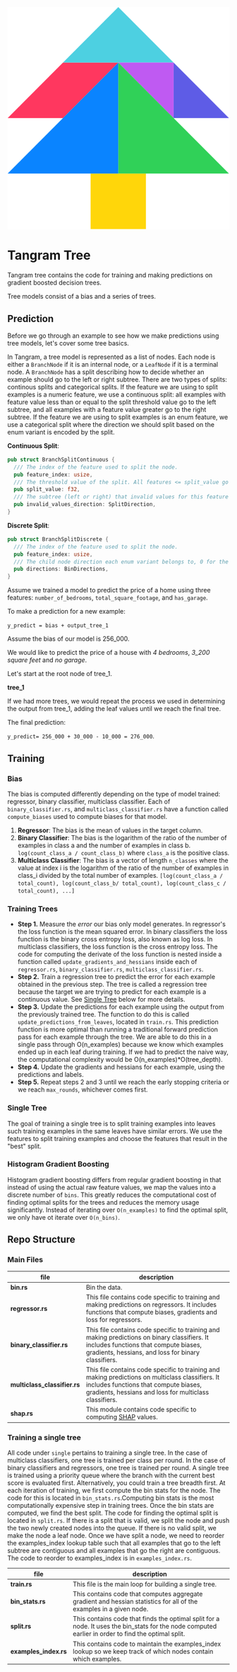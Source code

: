 <p align="center">
  <img src="tree.svg" title="Tree">
</p>

# Tangram Tree

Tangram tree contains the code for training and making predictions on gradient boosted decision trees.

Tree models consist of a bias and a series of trees.

## Prediction

Before we go through an example to see how we make predictions using tree models, let's cover some tree basics.

In Tangram, a tree model is represented as a list of nodes. Each node is either a `BranchNode` if it is an internal node, or a `LeafNode` if it is a terminal node. A `BranchNode` has a split describing how to decide whether an example should go to the left or right subtree. There are two types of splits: continous splits and categorical splits. If the feature we are using to split examples is a numeric feature, we use a continuous split: all examples with feature value less than or equal to the split threshold value go to the left subtree, and all examples with a feature value greater go to the right subtree. If the feature we are using to split examples is an enum feature, we use a categorical split where the direction we should split based on the enum variant is encoded by the split.

**Continuous Split**:

```rust
pub struct BranchSplitContinuous {
  /// The index of the feature used to split the node.
  pub feature_index: usize,
  /// The threshold value of the split. All features <= split_value go to the left subtree and all features  > split_value go to the right.
  pub split_value: f32,
  /// The subtree (left or right) that invalid values for this feature should go to.
  pub invalid_values_direction: SplitDirection,
}
```

**Discrete Split**:

```rust
pub struct BranchSplitDiscrete {
  /// The index of the feature used to split the node.
  pub feature_index: usize,
  /// The child node direction each enum variant belongs to, 0 for the left child and 1 for the right.
  pub directions: BinDirections,
}
```

Assume we trained a model to predict the price of a home using three features: `number_of_bedrooms`, `total_square_footage`, and `has_garage`.

To make a prediction for a new example:

`y_predict = bias + output_tree_1`

Assume the bias of our model is 256_000.

We would like to predict the price of a house with _4 bedrooms_, _3_200 square feet_ and _no garage_.

Let's start at the root node of tree_1.

**tree_1**

If we had more trees, we would repeat the process we used in determining the output from tree_1, adding the leaf values until we reach the final tree.

The final prediction:

`y_predict= 256_000 + 30_000 - 10_000 = 276_000`.

## Training

### Bias

The bias is computed differently depending on the type of model trained: regressor, binary classifier, multiclass classifier. Each of `binary_classifier.rs`, and `multiclass_classifier.rs` have a function called `compute_biases` used to compute biases for that model.

1. **Regressor**: The bias is the mean of values in the target column.
2. **Binary Classifier**: The bias is the logarithm of the ratio of the number of examples in class a and the number of examples in class b. `log(count_class_a / count_class_b)` where `class_a` is the positive class.
3. **Multiclass Classifier**: The bias is a vector of length `n_classes` where the value at index i is the logarithm of the ratio of the number of examples in class_i divided by the total number of examples. `[log(count_class_a / total_count), log(count_class_b/ total_count), log(count_class_c / total_count), ...]`

### Training Trees

- **Step 1.** Measure the _error_ our bias only model generates. In regressor's the loss function is the mean squared error. In binary classifiers the loss function is the binary cross entropy loss, also known as log loss. In multiclass classifiers, the loss function is the cross entropy loss. The code for computing the derivate of the loss function is nested inside a function called `update_gradients_and_hessians` inside each of `regressor.rs`, `binary_classifier.rs`, `multiclass_classifier.rs`.
- **Step 2.** Train a regression tree to predict the error for each example obtained in the previous step. The tree is called a regression tree because the target we are trying to predict for each example is a continuous value. See [Single Tree](single-tree) below for more details.
- **Step 3.** Update the predictions for each example using the output from the previously trained tree. The function to do this is called `update_predictions_from_leaves`, located in `train.rs`. This prediction function is more optimal than running a traditional forward prediction pass for each example through the tree. We are able to do this in a single pass through O(n_examples) because we know which examples ended up in each leaf during training. If we had to predict the naive way, the computational complexity would be O(n_examples)\*O(tree_depth).
- **Step 4.** Update the gradients and hessians for each example, using the predictions and labels.
- **Step 5.** Repeat steps 2 and 3 until we reach the early stopping criteria or we reach `max_rounds`, whichever comes first.

### Single Tree

The goal of training a single tree is to split training examples into leaves such training examples in the same leaves have similar errors. We use the features to split training examples and choose the features that result in the "best" split.

### Histogram Gradient Boosting

Histogram gradient boosting differs from regular gradient boosting in that instead of using the actual raw feature values, we map the values into a discrete number of `bins`. This greatly reduces the computational cost of finding optimal splits for the trees and reduces the memory usage significantly. Instead of iterating over `O(n_examples)` to find the optimal split, we only have ot iterate over `O(n_bins)`.

## Repo Structure

### Main Files

| file                         | description                                                                                                                                                                                        |
| ---------------------------- | -------------------------------------------------------------------------------------------------------------------------------------------------------------------------------------------------- |
| **bin.rs**                   | Bin the data.                                                                                                                                                                                      |
| **regressor.rs**             | This file contains code specific to training and making predictions on regressors. It includes functions that compute biases, gradients and loss for regressors.                                   |
| **binary_classifier.rs**     | This file contains code specific to training and making predictions on binary classifiers. It includes functions that compute biases, gradients, hessians, and loss for binary classifiers.        |
| **multiclass_classifier.rs** | This file contains code specific to training and making predictions on multiclass classifiers. It includes functions that compute biases, gradients, hessians and loss for multiclass classifiers. |
| **shap.rs**                  | This module contains code specific to computing [SHAP](https://github.com/slundberg/shap) values.                                                                                                  |

### Training a single tree

All code under `single` pertains to training a single tree. In the case of multiclass classifiers, one tree is trained per class per round. In the case of binary classifiers and regressors, one tree is trained per round. A single tree is trained using a priority queue where the branch with the current best score is evaluated first. Alternatively, you could train a tree breadth first. At each iteration of training, we first compute the bin stats for the node. The code for this is located in `bin_stats.rs`.Computing bin stats is the most computationally expensive step in training trees. Once the bin stats are computed, we find the best split. The code for finding the optimal split is located in `split.rs`. If there is a split that is valid, we split the node and push the two newly created nodes into the queue. If there is no valid split, we make the node a leaf node. Once we have split a node, we need to reorder the examples_index lookup table such that all examples that go to the left subtree are contiguous and all examples that go the right are contiguous. The code to reorder to examples_index is in `examples_index.rs`.

| file                  | description                                                                                                                                         |
| --------------------- | --------------------------------------------------------------------------------------------------------------------------------------------------- |
| **train.rs**          | This file is the main loop for building a single tree.                                                                                              |
| **bin_stats.rs**      | This contains code that computes aggregate gradient and hessian statistics for all of the examples in a given node.                                 |
| **split.rs**          | This contains code that finds the optimal split for a node. It uses the bin_stats for the node computed earlier in order to find the optimal split. |
| **examples_index.rs** | This contains code to maintain the examples_index lookup so we keep track of which nodes contain which examples.                                    |
